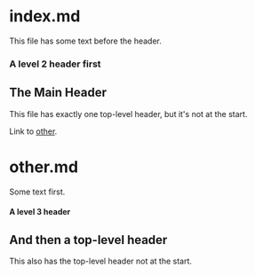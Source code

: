 # index.md

This file has some text before the header.

### A level 2 header first

## The Main Header

This file has exactly one top-level header, but it's not at the start.

Link to [other](#and-then-a-top-level-header).


# other.md

Some text first.

#### A level 3 header

## And then a top-level header

This also has the top-level header not at the start.
